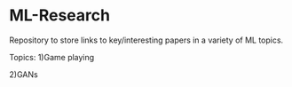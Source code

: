 # ML-Research
Repository to store links to key/interesting papers in a variety of ML topics.

Topics:
  1)Game playing
  
  2)GANs


